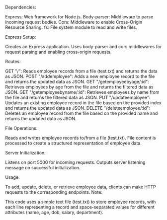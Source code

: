 Dependencies:

Express: Web framework for Node.js.
Body-parser: Middleware to parse incoming request bodies.
Cors: Middleware to enable Cross-Origin Resource Sharing.
fs: File system module to read and write files.

Express Setup:

Creates an Express application.
Uses body-parser and cors middlewares for request parsing and enabling cross-origin requests.

Routes:

GET "/": Reads employee records from a file (test.txt) and returns the data as JSON.
POST "/addemployee": Adds a new employee record to the file and returns the updated data as JSON.
GET "/getemployeebyage/:id": Retrieves employees by age from the file and returns the filtered data as JSON.
GET "/getemployeebyname/:id": Retrieves employees by name from the file and returns the filtered data as JSON.
PUT "/updateemployee": Updates an existing employee record in the file based on the provided index and returns the updated data as JSON.
DELETE "/deleteemployee/:id": Deletes an employee record from the file based on the provided name and returns the updated data as JSON.

File Operations:

Reads and writes employee records to/from a file (test.txt).
File content is processed to create a structured representation of employee data.

Server Initialization:

Listens on port 5000 for incoming requests.
Outputs server listening message on successful initialization.

Usage:

To add, update, delete, or retrieve employee data, clients can make HTTP requests to the corresponding endpoints.
Note:

This code uses a simple text file (test.txt) to store employee records, with each line representing a record and space-separated values for different attributes (name, age, dob, salary, department).
